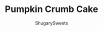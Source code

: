 ---
layout: ../../layouts/MarkdownPostLayout.astro
title: Pumpkin Crumb Cake
author: ShugarySweets
pubDate: 2020-07-14
description: "Pumpkin Crumb Cake - All the classic taste of pumpkin cake topped with cinnamon crumb and a sweet cream cheese glaze. Nothing says &quot;fall&quot; like a slice of this pumpkin coffee cake."
image_url: https://www.shugarysweets.com/wp-content/uploads/2020/08/pumpkin-crumb-cake-2-1.jpg
tags: ["Cake","American"]
calories: 571
protein: 6
carbohydrates: 78
fats: 28
fiber: 2
ingredients: ["2 cups all-purpose flour","1 tablespoon baking powder","1 teaspoon salt","2 teaspoons ground cinnamon","15 ounces canned pure pumpkin puree","½ cup unsalted butter, melted and cooled","2 cups granulated sugar","2 large eggs, lightly beaten","½ cup sour cream","1 teaspoon vanilla extract","1 cup heavy cream","8 ounces unsalted butter, cold, diced","2 cups light brown sugar, packed","2 cups all purpose flour","2 teaspoons ground cinnamon","4 ounces cream cheese, softened","½ teaspoon ground cinnamon","¼ cup powdered sugar","½ cup milk"]
serves: 16
time: "1 hour 10 minutes"
prepTime: "10 minutes"
instructions: ["Preheat the oven to 350F. Spray a 9x13 baking pan generously with baking spray, set aside. In a medium bowl whisk together the flour, baking powder, salt, and cinnamon, set aside.","For the crumb topping, combine cold butter, brown sugar, flour and cinnamon. Using your fingers, press and roll the cold butter with the other ingredients until the mixture resembles wet sand with some slightly bigger pieces of butter throughout. This may take a while, but it will come together! Set aside.","In a large bowl whisk together the pumpkin, butter, sugar, egg, sour cream, and vanilla. Alternating between the flour mixture and the cream, add ⅓ of the flour mix to the wet ingredients and stir until combined. Add ½ of the cream, stir to combine. Add another ⅓ of the flour mixture, stir to combine. Add the remaining cream, stir to combine. Finish with the remaining flour mixture and stir it in until there are no more dry patches. ","Pour half of the batter into the prepared pan and smooth it over the bottom. Add ⅓ of the crumb mixture on top. Spread the rest of the batter over the crumb. Top everything with the remaining crumb. ","Bake for 50-60 minutes until golden brown and a toothpick inserted into the center comes out clean. Place on a wire rack to cool.","Drizzle with the cream cheese glaze to serve.","In a medium sized bowl, add the cream cheese and mix with a hand mixer until smooth. Add the cinnamon and powdered sugar, mix to combine.","Slowly add in the milk a little at a time until it is pourable or to the consistency you prefer."]
nutrition: ["571 calories","78 grams carbohydrates","98 milligrams cholesterol","28 grams fat","2 grams fiber","6 grams protein","17 grams saturated fat","276 milligrams sodium","51 grams sugar","0 grams trans fat","9 grams unsaturated fat"]
---
